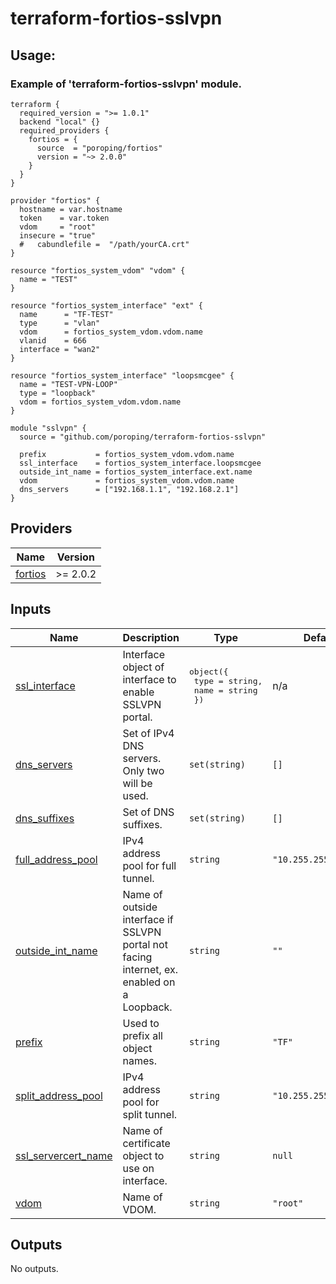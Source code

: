 <!-- BEGIN_TF_DOCS -->
# terraform-fortios-sslvpn

## Usage:

### Example of 'terraform-fortios-sslvpn' module.

```hcl
terraform {
  required_version = ">= 1.0.1"
  backend "local" {}
  required_providers {
    fortios = {
      source  = "poroping/fortios"
      version = "~> 2.0.0"
    }
  }
}

provider "fortios" {
  hostname = var.hostname
  token    = var.token
  vdom     = "root"
  insecure = "true"
  #   cabundlefile =  "/path/yourCA.crt"
}

resource "fortios_system_vdom" "vdom" {
  name = "TEST"
}

resource "fortios_system_interface" "ext" {
  name      = "TF-TEST"
  type      = "vlan"
  vdom      = fortios_system_vdom.vdom.name
  vlanid    = 666
  interface = "wan2"
}

resource "fortios_system_interface" "loopsmcgee" {
  name = "TEST-VPN-LOOP"
  type = "loopback"
  vdom = fortios_system_vdom.vdom.name
}

module "sslvpn" {
  source = "github.com/poroping/terraform-fortios-sslvpn"

  prefix           = fortios_system_vdom.vdom.name
  ssl_interface    = fortios_system_interface.loopsmcgee
  outside_int_name = fortios_system_interface.ext.name
  vdom             = fortios_system_vdom.vdom.name
  dns_servers      = ["192.168.1.1", "192.168.2.1"]
}
```

## Providers

| Name | Version |
|------|---------|
| <a name="provider_fortios"></a> [fortios](#provider\_fortios) | >= 2.0.2 |

## Inputs

| Name | Description | Type | Default | Required |
|------|-------------|------|---------|:--------:|
| <a name="input_ssl_interface"></a> [ssl\_interface](#input\_ssl\_interface) | Interface object of interface to enable SSLVPN portal. | <pre>object({<br>    type = string,<br>    name = string<br>  })</pre> | n/a | yes |
| <a name="input_dns_servers"></a> [dns\_servers](#input\_dns\_servers) | Set of IPv4 DNS servers. Only two will be used. | `set(string)` | `[]` | no |
| <a name="input_dns_suffixes"></a> [dns\_suffixes](#input\_dns\_suffixes) | Set of DNS suffixes. | `set(string)` | `[]` | no |
| <a name="input_full_address_pool"></a> [full\_address\_pool](#input\_full\_address\_pool) | IPv4 address pool for full tunnel. | `string` | `"10.255.255.128/25"` | no |
| <a name="input_outside_int_name"></a> [outside\_int\_name](#input\_outside\_int\_name) | Name of outside interface if SSLVPN portal not facing internet, ex. enabled on a Loopback. | `string` | `""` | no |
| <a name="input_prefix"></a> [prefix](#input\_prefix) | Used to prefix all object names. | `string` | `"TF"` | no |
| <a name="input_split_address_pool"></a> [split\_address\_pool](#input\_split\_address\_pool) | IPv4 address pool for split tunnel. | `string` | `"10.255.255.0/25"` | no |
| <a name="input_ssl_servercert_name"></a> [ssl\_servercert\_name](#input\_ssl\_servercert\_name) | Name of certificate object to use on interface. | `string` | `null` | no |
| <a name="input_vdom"></a> [vdom](#input\_vdom) | Name of VDOM. | `string` | `"root"` | no |

## Outputs

No outputs.
<!-- END_TF_DOCS -->